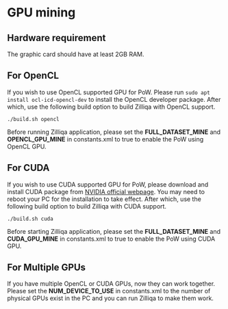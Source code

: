 # GPU mining

## Hardware requirement
The graphic card should have at least 2GB RAM.

## For OpenCL

If you wish to use OpenCL supported GPU for PoW. Please run `sudo apt install ocl-icd-opencl-dev` to install the OpenCL developer package. After which, use the following build option to build Zilliqa with OpenCL support.
```
./build.sh opencl
```
Before running Zilliqa application, please set the **FULL_DATASET_MINE** and **OPENCL_GPU_MINE** in constants.xml to true to enable the PoW using OpenCL GPU.
## For CUDA

If you wish to use CUDA supported GPU for PoW, please download and install CUDA package from [NVIDIA official webpage](https://developer.nvidia.com/cuda-downloads). You may need to reboot your PC for the installation to take effect. After which, use the following build option to build Zilliqa with CUDA support.
```
./build.sh cuda
```
Before starting Zilliqa application, please set the **FULL_DATASET_MINE** and **CUDA_GPU_MINE** in constants.xml to true to enable the PoW using CUDA GPU.
## For Multiple GPUs
If you have multiple OpenCL or CUDA GPUs, now they can work together. Please set the **NUM_DEVICE_TO_USE** in constants.xml to the number of physical GPUs exist in the PC and you can run Zilliqa to make them work.